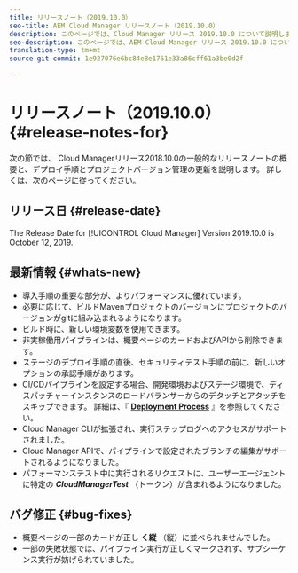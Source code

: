 ```yaml
---
title: リリースノート（2019.10.0）
seo-title: AEM Cloud Manager リリースノート（2019.10.0）
description: このページでは、Cloud Manager リリース 2019.10.0 について説明します。
seo-description: このページでは、AEM Cloud Manager リリース 2019.10.0 について説明します。
translation-type: tm+mt
source-git-commit: 1e927076e6bc84e8e1761e33a86cff61a3be0d2f

---
```


# リリースノート（2019.10.0） {#release-notes-for}

次の節では、  Cloud Managerリリース2018.10.0の一般的なリリースノートの概要と、デプロイ手順とプロジェクトバージョン管理の更新を説明します。
詳しくは、次のページに従ってください。

## リリース日 {#release-date}

The Release Date for [!UICONTROL Cloud Manager] Version 2019.10.0 is October 12, 2019.

## 最新情報 {#whats-new}

* 導入手順の重要な部分が、よりパフォーマンスに優れています。
* 必要に応じて、ビルドMavenプロジェクトのバージョンにプロジェクトのバージョンがgitに組み込まれるようになります。
* ビルド時に、新しい環境変数を使用できます。
* 非実稼働用パイプラインは、概要ページのカードおよびAPIから削除できます。
* ステージのデプロイ手順の直後、セキュリティテスト手順の前に、新しいオプションの承認手順があります。
* CI/CDパイプラインを設定する場合、開発環境およびステージ環境で、ディスパッチャーインスタンスのロードバランサーからのデタッチとアタッチをスキップできます。
詳細は、『 **[Deployment Process](deploying-code.md#deployment-process)** 』を参照してください。
* Cloud Manager CLIが拡張され、実行ステップログへのアクセスがサポートされました。
* Cloud Manager APIで、パイプラインで設定されたブランチの編集がサポートされるようになりました。
* パフォーマンステスト中に実行されるリクエストに、ユーザーエージェントに特定の ***CloudManagerTest*** （トークン）が含まれるようになりました。

## バグ修正 {#bug-fixes}

* 概要ページの一部のカードが正し **く縦** （縦）に並べられませんでした。
* 一部の失敗状態では、パイプライン実行が正しくマークされず、サブシーケンス実行が妨げられていました。
